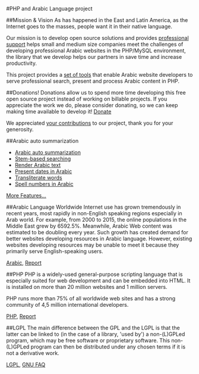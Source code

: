#PHP and Arabic Language project

##Mission & Vision
As has happened in the East and Latin America, as the Internet goes to the masses, people want it in their native language.

Our mission is to develop open source solutions and provides [professional support](http://www.ar-php.org/support-php-arabic.html) helps small and medium size companies meet the challenges of developing professional Arabic websites in the PHP/MySQL environment, the library that we develop helps our partners in save time and increase productivity.

This project provides a [set of tools](http://www.ar-php.org/features-php-arabic.html) that enable Arabic website developers to serve professional search, present and process Arabic content in PHP.

##Donations!
Donations allow us to spend more time developing this free open source project instead of working on billable projects. If you appreciate the work we do, please consider donating, so we can keep making time available to develop it! [Donate](http://www.ar-php.org/en_index-php-arabic.html#donation)

We appreciated [your contributions](http://www.ar-php.org/donors.txt) to our project, thank you for your generosity.
	
##Arabic auto summarization
* [Arabic auto summarization](http://www.ar-php.org/I18N/Arabic/Examples/AutoSummarize.php)
* [Stem-based searching](http://www.ar-php.org/I18N/Arabic/Examples/Query.php)
* [Render Arabic text](http://www.ar-php.org/I18N/Arabic/Examples/Glyphs_GD.php)
* [Present dates in Arabic](http://www.ar-php.org/I18N/Arabic/Examples/Date.php)
* [Transliterate words](http://www.ar-php.org/I18N/Arabic/Examples/ArTransliteration.php)
* [Spell numbers in Arabic](http://www.ar-php.org/I18N/Arabic/Examples/Numbers.php)

[More Features...](http://www.ar-php.org/features-php-arabic.html)

##Arabic Language
Worldwide Internet use has grown tremendously in recent years, most rapidly in non-English speaking regions especially in Arab world. For example, from 2000 to 2015, the online populations in the Middle East grew by 6592.5%. Meanwhile, Arabic Web content was estimated to be doubling every year. Such growth has created demand for better websites developing resources in Arabic language. However, existing websites developing resources may be unable to meet it because they primarily serve English-speaking users.

[Arabic](http://en.wikipedia.org/wiki/Arabic), [Report](http://www.internetworldstats.com/stats7.htm)

##PHP
PHP is a widely-used general-purpose scripting language that is especially suited for web development and can be embedded into HTML. It is installed on more than 20 million websites and 1 million servers.

PHP runs more than 75% of all worldwide web sites and has a strong community of 4,5 million international developers.

[PHP](http://www.php.net/), [Report](http://w3techs.com/technologies/overview/programming_language/all)

##LGPL
The main difference between the GPL and the LGPL is that the latter can be linked to (in the case of a library, 'used by') a non-(L)GPLed program, which may be free software or proprietary software. This non-(L)GPLed program can then be distributed under any chosen terms if it is not a derivative work.

[LGPL](http://www.gnu.org/licenses/lgpl.html), [GNU FAQ](http://www.gnu.org/licenses/gpl-faq.html)
